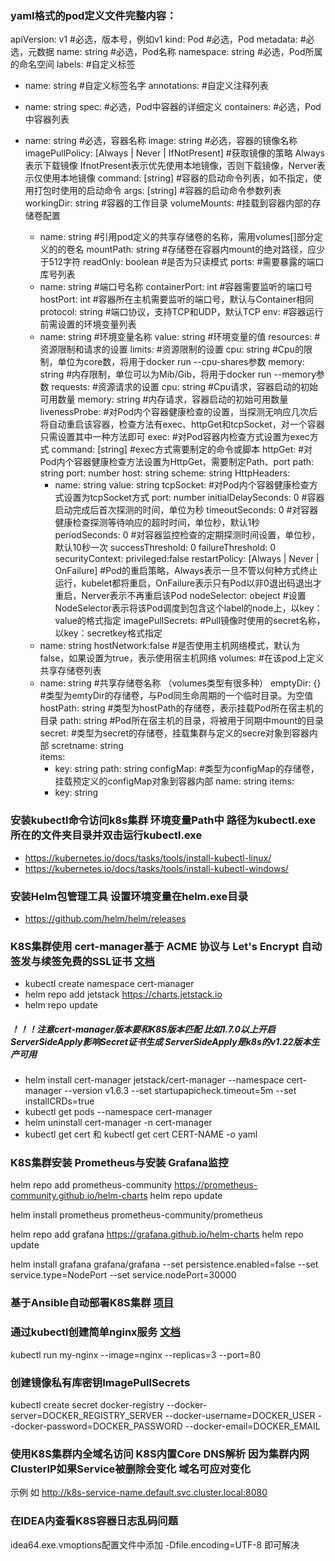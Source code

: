 ### yaml格式的pod定义文件完整内容：

apiVersion: v1 #必选，版本号，例如v1
kind: Pod #必选，Pod
metadata:       #必选，元数据
name: string #必选，Pod名称
namespace: string #必选，Pod所属的命名空间
labels:      #自定义标签

- name: string #自定义标签名字
  annotations:       #自定义注释列表
- name: string
  spec:         #必选，Pod中容器的详细定义
  containers:      #必选，Pod中容器列表

- name: string #必选，容器名称
  image: string #必选，容器的镜像名称
  imagePullPolicy: [Always | Never | IfNotPresent] #获取镜像的策略 Always表示下载镜像
  IfnotPresent表示优先使用本地镜像，否则下载镜像，Nerver表示仅使用本地镜像
  command: [string]    #容器的启动命令列表，如不指定，使用打包时使用的启动命令
  args: [string]     #容器的启动命令参数列表
  workingDir: string #容器的工作目录
  volumeMounts:    #挂载到容器内部的存储卷配置
    - name: string #引用pod定义的共享存储卷的名称，需用volumes[]部分定义的的卷名
      mountPath: string #存储卷在容器内mount的绝对路径，应少于512字符
      readOnly: boolean #是否为只读模式
      ports:       #需要暴露的端口库号列表
    - name: string #端口号名称
      containerPort: int #容器需要监听的端口号
      hostPort: int #容器所在主机需要监听的端口号，默认与Container相同
      protocol: string #端口协议，支持TCP和UDP，默认TCP
      env:       #容器运行前需设置的环境变量列表
    - name: string #环境变量名称
      value: string #环境变量的值
      resources:       #资源限制和请求的设置
      limits:      #资源限制的设置
      cpu: string #Cpu的限制，单位为core数，将用于docker run --cpu-shares参数
      memory: string #内存限制，单位可以为Mib/Gib，将用于docker run --memory参数
      requests:      #资源请求的设置
      cpu: string #Cpu请求，容器启动的初始可用数量
      memory: string #内存请求，容器启动的初始可用数量
      livenessProbe:     #对Pod内个容器健康检查的设置，当探测无响应几次后将自动重启该容器，检查方法有exec、httpGet和tcpSocket，对一个容器只需设置其中一种方法即可
      exec:      #对Pod容器内检查方式设置为exec方式
      command: [string]  #exec方式需要制定的命令或脚本
      httpGet:       #对Pod内个容器健康检查方法设置为HttpGet，需要制定Path、port
      path: string
      port: number
      host: string
      scheme: string
      HttpHeaders:
        - name: string
          value: string
          tcpSocket:     #对Pod内个容器健康检查方式设置为tcpSocket方式
          port: number
          initialDelaySeconds: 0 #容器启动完成后首次探测的时间，单位为秒
          timeoutSeconds: 0 #对容器健康检查探测等待响应的超时时间，单位秒，默认1秒
          periodSeconds: 0 #对容器监控检查的定期探测时间设置，单位秒，默认10秒一次
          successThreshold: 0
          failureThreshold: 0
          securityContext:
          privileged:false
          restartPolicy: [Always | Never | OnFailure]
          #Pod的重启策略，Always表示一旦不管以何种方式终止运行，kubelet都将重启，OnFailure表示只有Pod以非0退出码退出才重启，Nerver表示不再重启该Pod
          nodeSelector: obeject #设置NodeSelector表示将该Pod调度到包含这个label的node上，以key：value的格式指定
          imagePullSecrets:    #Pull镜像时使用的secret名称，以key：secretkey格式指定
    - name: string
      hostNetwork:false #是否使用主机网络模式，默认为false，如果设置为true，表示使用宿主机网络
      volumes:       #在该pod上定义共享存储卷列表
    - name: string #共享存储卷名称 （volumes类型有很多种）
      emptyDir: {} #类型为emtyDir的存储卷，与Pod同生命周期的一个临时目录。为空值
      hostPath: string #类型为hostPath的存储卷，表示挂载Pod所在宿主机的目录
      path: string #Pod所在宿主机的目录，将被用于同期中mount的目录
      secret:      #类型为secret的存储卷，挂载集群与定义的secre对象到容器内部
      scretname: string  
      items:
        - key: string
          path: string
          configMap:     #类型为configMap的存储卷，挂载预定义的configMap对象到容器内部
          name: string
          items:
        - key: string

### 安装kubectl命令访问k8s集群  环境变量Path中 路径为kubectl.exe所在的文件夹目录并双击运行kubectl.exe

- https://kubernetes.io/docs/tasks/tools/install-kubectl-linux/
- https://kubernetes.io/docs/tasks/tools/install-kubectl-windows/

### 安装Helm包管理工具  设置环境变量在helm.exe目录

- https://github.com/helm/helm/releases

### K8S集群使用 cert-manager基于 ACME 协议与 Let's Encrypt 自动签发与续签免费的SSL证书 [文档](https://help.aliyun.com/document_detail/409430.html)

- kubectl create namespace cert-manager
- helm repo add jetstack https://charts.jetstack.io
- helm repo update

##### ！！！注意cert-manager版本要和K8S版本匹配  比如1.7.0以上开启ServerSideApply影响Secret证书生成  ServerSideApply是k8s的v1.22版本生产可用

- helm install cert-manager jetstack/cert-manager --namespace cert-manager --version v1.6.3 --set startupapicheck.timeout=5m --set installCRDs=true
- kubectl get pods --namespace cert-manager
- helm uninstall cert-manager -n cert-manager
- kubectl get cert 和 kubectl get cert CERT-NAME -o yaml

### K8S集群安装 Prometheus与安装 Grafana监控

helm repo add prometheus-community https://prometheus-community.github.io/helm-charts
helm repo update

helm install prometheus prometheus-community/prometheus

helm repo add grafana https://grafana.github.io/helm-charts
helm repo update

helm install grafana grafana/grafana --set persistence.enabled=false --set service.type=NodePort --set
service.nodePort=30000

### 基于Ansible自动部署K8S集群 [项目](https://github.com/lizhenliang/ansible-install-k8s)

### 通过kubectl创建简单nginx服务 [文档](https://docs.ksyun.com/documents/5517)

kubectl run my-nginx --image=nginx --replicas=3 --port=80

### 创建镜像私有库密钥ImagePullSecrets

kubectl create secret docker-registry <name> --docker-server=DOCKER_REGISTRY_SERVER --docker-username=DOCKER_USER
--docker-password=DOCKER_PASSWORD --docker-email=DOCKER_EMAIL

### 使用K8S集群内全域名访问 K8S内置Core DNS解析  因为集群内网ClusterIP如果Service被删除会变化 域名可应对变化

示例 如 http://k8s-service-name.default.svc.cluster.local:8080

### 在IDEA内查看K8S容器日志乱码问题

idea64.exe.vmoptions配置文件中添加 -Dfile.encoding=UTF-8 即可解决
